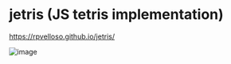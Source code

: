 # jetris (JS tetris implementation)

https://rpvelloso.github.io/jetris/

![image](https://user-images.githubusercontent.com/11525833/222794361-644b3509-29e7-4b56-a9ba-90c5a733a71d.png)
